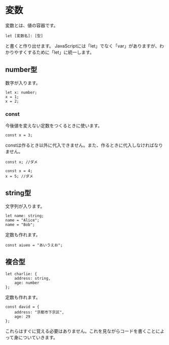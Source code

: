 # 変数  
変数とは、値の容器です。
```
let [変数名]: [型]
```  
と書くと作り出せます。
JavaScriptには「let」でなく「var」がありますが、わかりやすくするために「let」に統一します。  

## number型  
数字が入ります。  
```
let x: number;
x = 1;
x = 2;
```

### const   
今後値を変えない定数をつくるときに使います。
```
const x = 3;
```
constは作るとき以外に代入できません。また、作るときに代入しなければなりません。
```
const x; //ダメ
```
```
const x = 4;
x = 5; //ダメ
```

## string型
文字列が入ります。
```
let name: string;
name = "Alice";
name = "Bob";
```
定数も作れます。
```
const aiueo = "あいうえお";
```

## 複合型
```
let charlie: {
    address: string,
    age: number
};
```
定数も作れます。
```
const david = {
    address: "京都市下京区",
    age: 29
};
```

これらはすぐに覚える必要はありません。これを見ながらコードを書くことによって身についていきます。  